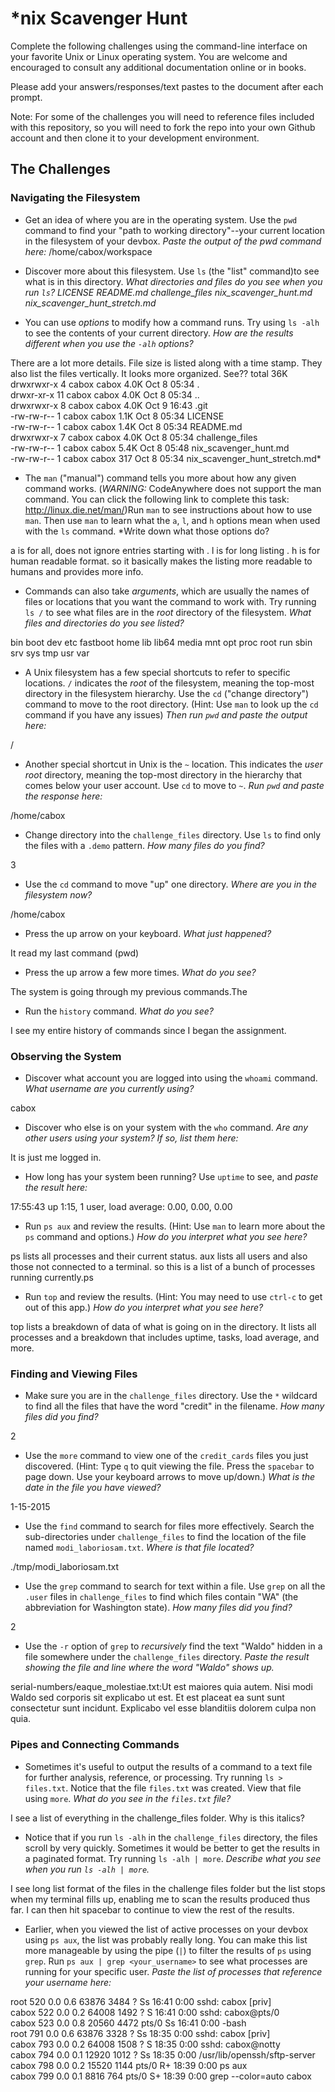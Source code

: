 # *nix Scavenger Hunt

Complete the following challenges using the command-line interface on your favorite
Unix or Linux operating system. You are welcome and encouraged to consult any
additional documentation online or in books.

Please add your answers/responses/text pastes to the document after each prompt.

Note: For some of the challenges you will need to reference files included with
this repository, so you will need to fork the repo into your own Github account
and then clone it to your development environment.

## The Challenges

### Navigating the Filesystem

* Get an idea of where you are in the operating system. Use the `pwd` command to find your "path to working directory"--your current location in the filesystem of your devbox. *Paste the output of the pwd command here:*
/home/cabox/workspace

* Discover more about this filesystem. Use `ls` (the "list" command)to see what is in this directory. *What directories and files do you see when you run `ls`?
LICENSE  README.md  challenge_files  nix_scavenger_hunt.md  nix_scavenger_hunt_stretch.md*

* You can use *options* to modify how a command runs. Try using `ls -alh` to see the contents of your current directory. *How are the results different when you use the `-alh` options?* 

There are a lot more details. File size is listed along with a time stamp.  They also list the files vertically.  It looks more organized.  See??
total 36K                                                                                                          
drwxrwxr-x  4 cabox cabox 4.0K Oct  8 05:34 .                                                                      
drwxr-xr-x 11 cabox cabox 4.0K Oct  8 05:34 ..                                                                     
drwxrwxr-x  8 cabox cabox 4.0K Oct  9 16:43 .git                                                                   
-rw-rw-r--  1 cabox cabox 1.1K Oct  8 05:34 LICENSE                                                                
-rw-rw-r--  1 cabox cabox 1.4K Oct  8 05:34 README.md                                                              
drwxrwxr-x  7 cabox cabox 4.0K Oct  8 05:34 challenge_files                                                        
-rw-rw-r--  1 cabox cabox 5.4K Oct  8 05:48 nix_scavenger_hunt.md                                                  
-rw-rw-r--  1 cabox cabox  317 Oct  8 05:34 nix_scavenger_hunt_stretch.md*  

* The `man` ("manual") command tells you more about how any given command works. (*WARNING:* CodeAnywhere does not support the man command. You can click the following link to complete this task: http://linux.die.net/man/)Run `man` to see instructions about how to use `man`. Then use `man` to learn what the `a`, `l`, and `h` options mean when used with the `ls` command. *Write down what those options do?

a is for all, does not ignore entries starting with .
l is for long listing .
h is for human readable format. 
so it basically makes the listing more readable to humans and provides more info.

* Commands can also take *arguments*, which are usually the names of files or locations that you want the command to work with. Try running `ls /` to see what files are in the *root* directory of the filesystem. *What files and directories do you see listed?*

bin  boot  dev  etc  fastboot  home  lib  lib64  media  mnt  opt  proc  root  run  sbin  srv  sys  tmp  usr  var 

* A Unix filesystem has a few special shortcuts to refer to specific locations. `/` indicates the *root* of the filesystem, meaning the top-most directory in the filesystem hierarchy. Use the `cd` ("change directory") command to move to the root directory. (Hint: Use `man` to look up the `cd` command if you have any issues) *Then run `pwd` and paste the output here:*

/

* Another special shortcut in Unix is the `~` location. This indicates the *user root* directory, meaning the top-most directory in the hierarchy that comes below your user account. Use `cd` to move to `~`. *Run `pwd` and paste the response here:*

/home/cabox   

* Change directory into the `challenge_files` directory. Use `ls` to find only the files with a `.demo` pattern. *How many files do you find?*

3

* Use the `cd` command to move "up" one directory. *Where are you in the filesystem now?*

/home/cabox 


* Press the up arrow on your keyboard. *What just happened?*

It read my last command (pwd)


* Press the up arrow a few more times. *What do you see?*

The system is going through my previous commands.The

* Run the `history` command. *What do you see?*

I see my entire history of commands since I began the assignment.

### Observing the System

* Discover what account you are logged into using the `whoami` command. *What username are you currently using?*

cabox

* Discover who else is on your system with the `who` command. *Are any other users using your system? If so, list them here:*

It is just me logged in.

* How long has your system been running? Use `uptime` to see, and *paste the result here:*

 17:55:43 up  1:15,  1 user,  load average: 0.00, 0.00, 0.00
 
* Run `ps aux` and review the results. (Hint: Use `man` to learn more about the `ps` command and options.) *How do you interpret what you see here?*

ps lists all processes and their current status.  aux lists all users and also those not connected to a terminal.  so this is a list of a bunch of processes running currently.ps

* Run `top` and review the results. (Hint: You may need to use `ctrl-c` to get out of this app.) *How do you interpret what you see here?*

top lists a breakdown of data of what is going on in the directory.  It lists all processes and a breakdown that includes uptime, tasks, load average, and more.

### Finding and Viewing Files

* Make sure you are in the `challenge_files` directory. Use the `*` wildcard to find all the files that have the word "credit" in the filename. *How many files did you find?*

2

* Use the `more` command to view one of the `credit_cards` files you just discovered. (Hint: Type `q` to quit viewing the file. Press the `spacebar` to page down. Use your keyboard arrows to move up/down.) *What is the date in the file you have viewed?*

1-15-2015

* Use the `find` command to search for files more effectively. Search the sub-directories under `challenge_files` to find the location of the file named `modi_laboriosam.txt`. *Where is that file located?*

./tmp/modi_laboriosam.txt

* Use the `grep` command to search for text within a file. Use `grep` on all the `.user` files in `challenge_files` to find which files contain "WA" (the abbreviation for Washington state). *How many files did you find?*

2

* Use the `-r` option of `grep` to *recursively* find the text "Waldo" hidden in a file somewhere under the `challenge_files` directory. *Paste the result showing the file and line where the word "Waldo" shows up.*

serial-numbers/eaque_molestiae.txt:Ut est maiores quia autem. Nisi modi Waldo sed corporis sit explicabo ut est. Et
 est placeat ea sunt sunt consectetur sunt incidunt. Explicabo vel esse blanditiis dolorem culpa non quia.

### Pipes and Connecting Commands

* Sometimes it's useful to output the results of a command to a text file for further analysis, reference, or processing. Try running `ls > files.txt`. Notice that the file `files.txt` was created. View that file using `more`. *What do you see in the `files.txt` file?*

I see a list of everything in the challenge_files folder. Why is this italics?

* Notice that if you run `ls -alh` in the `challenge_files` directory, the files scroll by very quickly. Sometimes it would be better to get the results in a paginated format. Try running `ls -alh | more`. *Describe what you see when you run `ls -alh | more`.*

I see long list format of the files in the challenge files folder but the list stops when my terminal fills up, enabling me to scan the results produced thus far.  I can then hit spacebar to continue to view the rest of the results.

* Earlier, when you viewed the list of active processes on your devbox using `ps aux`, the list was probably really long. You can make this list more manageable by using the pipe (`|`) to filter the results of `ps` using `grep`. Run `ps aux | grep <your_username>` to see what processes are running for your specific user. *Paste the list of processes that reference your username here:*

root       520  0.0  0.6  63876  3484 ?        Ss   16:41   0:00 sshd: cabox [priv]                                
cabox      522  0.0  0.2  64008  1492 ?        S    16:41   0:00 sshd: cabox@pts/0                                 
cabox      523  0.0  0.8  20560  4472 pts/0    Ss   16:41   0:00 -bash                                             
root       791  0.0  0.6  63876  3328 ?        Ss   18:35   0:00 sshd: cabox [priv]                                
cabox      793  0.0  0.2  64008  1508 ?        S    18:35   0:00 sshd: cabox@notty                                 
cabox      794  0.0  0.1  12920  1012 ?        Ss   18:35   0:00 /usr/lib/openssh/sftp-server                      
cabox      798  0.0  0.2  15520  1144 pts/0    R+   18:39   0:00 ps aux                                            
cabox      799  0.0  0.1   8816   764 pts/0    S+   18:39   0:00 grep --color=auto cabox   
